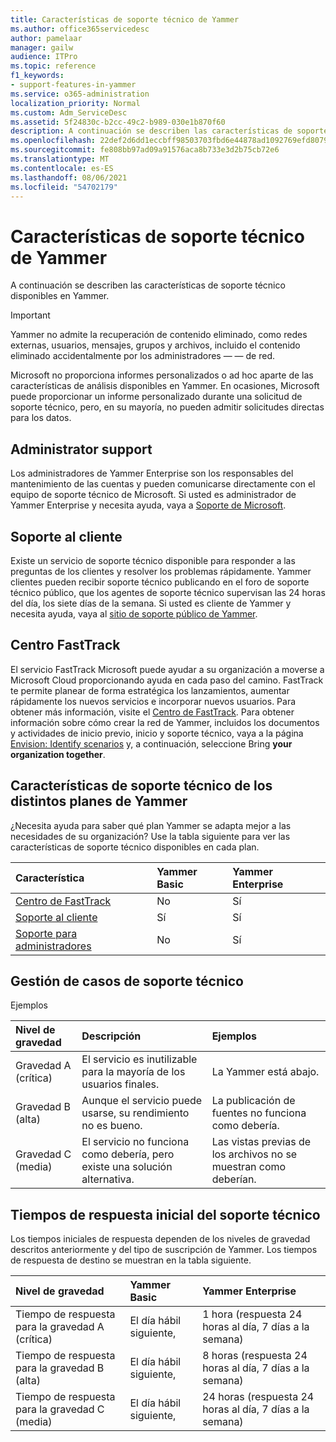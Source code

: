 ```yaml
---
title: Características de soporte técnico de Yammer
ms.author: office365servicedesc
author: pamelaar
manager: gailw
audience: ITPro
ms.topic: reference
f1_keywords:
- support-features-in-yammer
ms.service: o365-administration
localization_priority: Normal
ms.custom: Adm_ServiceDesc
ms.assetid: 5f24830c-b2cc-49c2-b989-030e1b870f60
description: A continuación se describen las características de soporte técnico disponibles en Yammer.
ms.openlocfilehash: 22def2d6dd1eccbff98503703fbd6e44878ad1092769efd80795c0705196ac05
ms.sourcegitcommit: fe808bb97ad09a91576aca8b733e3d2b75cb72e6
ms.translationtype: MT
ms.contentlocale: es-ES
ms.lasthandoff: 08/06/2021
ms.locfileid: "54702179"
---
```

# <a name="support-features-in-yammer"></a>Características de soporte técnico de Yammer

A continuación se describen las características de soporte técnico disponibles en Yammer.
  
> [!IMPORTANT]
> Yammer no admite la recuperación de contenido eliminado, como redes externas, usuarios, mensajes, grupos y archivos, incluido el contenido eliminado accidentalmente por los administradores &mdash; &mdash; de red.
>
> Microsoft no proporciona informes personalizados o ad hoc aparte de las características de análisis disponibles en Yammer. En ocasiones, Microsoft puede proporcionar un informe personalizado durante una solicitud de soporte técnico, pero, en su mayoría, no pueden admitir solicitudes directas para los datos.

## <a name="administrator-support"></a>Administrator support

Los administradores de Yammer Enterprise son los responsables del mantenimiento de las cuentas y pueden comunicarse directamente con el equipo de soporte técnico de Microsoft. Si usted es administrador de Yammer Enterprise y necesita ayuda, vaya a [Soporte de Microsoft](https://go.microsoft.com/fwlink/p/?LinkId=330922).

## <a name="customer-support"></a>Soporte al cliente

Existe un servicio de soporte técnico disponible para responder a las preguntas de los clientes y resolver los problemas rápidamente. Yammer clientes pueden recibir soporte técnico publicando en el foro de soporte técnico público, que los agentes de soporte técnico supervisan las 24 horas del día, los siete días de la semana. Si usted es cliente de Yammer y necesita ayuda, vaya al [sitio de soporte público de Yammer](https://go.microsoft.com/fwlink/p/?LinkId=330921).
   
## <a name="fasttrack-center"></a>Centro FastTrack

El servicio FastTrack Microsoft puede ayudar a su organización a moverse a Microsoft Cloud proporcionando ayuda en cada paso del camino. FastTrack te permite planear de forma estratégica los lanzamientos, aumentar rápidamente los nuevos servicios e incorporar nuevos usuarios. Para obtener más información, visite el [Centro de FastTrack](https://go.microsoft.com/fwlink/?LinkID=518597&amp;clcid=0x409). Para obtener información sobre cómo crear la red de Yammer, incluidos los documentos y actividades de inicio previo, inicio y soporte técnico, vaya a la página [Envision: Identify scenarios](https://fasttrack.microsoft.com/office/envision/identify-scenarios) y, a continuación, seleccione Bring **your organization together**.

## <a name="support-features-across-yammer-plans"></a>Características de soporte técnico de los distintos planes de Yammer

¿Necesita ayuda para saber qué plan Yammer se adapta mejor a las necesidades de su organización? Use la tabla siguiente para ver las características de soporte técnico disponibles en cada plan.
  
|**Característica**|**Yammer Basic**|**Yammer Enterprise**|
|:-----|:-----|:-----|
|[Centro de FastTrack](https://go.microsoft.com/fwlink/?LinkID=518597&amp;clcid=0x409) <br/> |No  <br/> |Sí  <br/> |
|[Soporte al cliente](support-features-in-yammer.md#customer-support) <br/> |Sí  <br/> |Sí  <br/> |
|[Soporte para administradores](support-features-in-yammer.md#administrator-support) <br/> |No  <br/> |Sí  <br/> |
 
## <a name="technical-support-case-handling"></a>Gestión de casos de soporte técnico

Ejemplos 
  
|**Nivel de gravedad**|**Descripción**|**Ejemplos**|
|:-----|:-----|:-----|
|Gravedad A (crítica)  <br/> |El servicio es inutilizable para la mayoría de los usuarios finales.  <br/> |La Yammer está abajo.  <br/> |
|Gravedad B (alta)  <br/> |Aunque el servicio puede usarse, su rendimiento no es bueno.  <br/> |La publicación de fuentes no funciona como debería.  <br/> |
|Gravedad C (media)  <br/> |El servicio no funciona como debería, pero existe una solución alternativa.  <br/> |Las vistas previas de los archivos no se muestran como deberían.  <br/> |

## <a name="technical-support-initial-response-times"></a>Tiempos de respuesta inicial del soporte técnico

Los tiempos iniciales de respuesta dependen de los niveles de gravedad descritos anteriormente y del tipo de suscripción de Yammer. Los tiempos de respuesta de destino se muestran en la tabla siguiente.
  
|**Nivel de gravedad**|**Yammer Basic**|**Yammer Enterprise**|
|:-----|:-----|:-----|
|Tiempo de respuesta para la gravedad A (crítica)  <br/> |El día hábil siguiente,  <br/> |1 hora (respuesta 24 horas al día, 7 días a la semana)  <br/> |
|Tiempo de respuesta para la gravedad B (alta)  <br/> |El día hábil siguiente,  <br/> |8 horas (respuesta 24 horas al día, 7 días a la semana)  <br/> |
|Tiempo de respuesta para la gravedad C (media)  <br/> |El día hábil siguiente,  <br/> |24 horas (respuesta 24 horas al día, 7 días a la semana)  <br/> |

